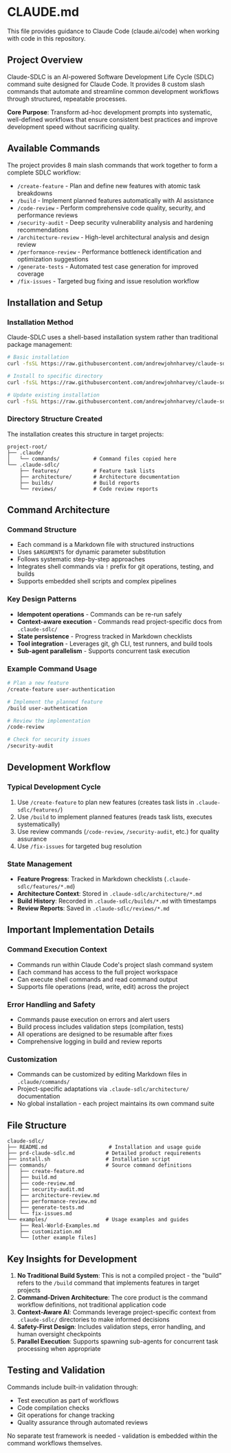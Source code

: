 # CLAUDE.md

This file provides guidance to Claude Code (claude.ai/code) when working with code in this repository.

## Project Overview

Claude-SDLC is an AI-powered Software Development Life Cycle (SDLC) command suite designed for Claude Code. It provides 8 custom slash commands that automate and streamline common development workflows through structured, repeatable processes.

**Core Purpose**: Transform ad-hoc development prompts into systematic, well-defined workflows that ensure consistent best practices and improve development speed without sacrificing quality.

## Available Commands

The project provides 8 main slash commands that work together to form a complete SDLC workflow:

- `/create-feature` - Plan and define new features with atomic task breakdowns
- `/build` - Implement planned features automatically with AI assistance  
- `/code-review` - Perform comprehensive code quality, security, and performance reviews
- `/security-audit` - Deep security vulnerability analysis and hardening recommendations
- `/architecture-review` - High-level architectural analysis and design review
- `/performance-review` - Performance bottleneck identification and optimization suggestions
- `/generate-tests` - Automated test case generation for improved coverage
- `/fix-issues` - Targeted bug fixing and issue resolution workflow

## Installation and Setup

### Installation Method
Claude-SDLC uses a shell-based installation system rather than traditional package management:

```bash
# Basic installation
curl -fsSL https://raw.githubusercontent.com/andrewjohnharvey/claude-sdlc/main/install.sh | bash

# Install to specific directory
curl -fsSL https://raw.githubusercontent.com/andrewjohnharvey/claude-sdlc/main/install.sh | bash -s -- --dir /path/to/project

# Update existing installation
curl -fsSL https://raw.githubusercontent.com/andrewjohnharvey/claude-sdlc/main/install.sh | bash -s -- --update
```

### Directory Structure Created
The installation creates this structure in target projects:
```
project-root/
├── .claude/
│   └── commands/           # Command files copied here
└── .claude-sdlc/
    ├── features/           # Feature task lists
    ├── architecture/       # Architecture documentation  
    ├── builds/             # Build reports
    └── reviews/            # Code review reports
```

## Command Architecture

### Command Structure
- Each command is a Markdown file with structured instructions
- Uses `$ARGUMENTS` for dynamic parameter substitution
- Follows systematic step-by-step approaches
- Integrates shell commands via `!` prefix for git operations, testing, and builds
- Supports embedded shell scripts and complex pipelines

### Key Design Patterns
- **Idempotent operations** - Commands can be re-run safely
- **Context-aware execution** - Commands read project-specific docs from `.claude-sdlc/`
- **State persistence** - Progress tracked in Markdown checklists
- **Tool integration** - Leverages git, gh CLI, test runners, and build tools
- **Sub-agent parallelism** - Supports concurrent task execution

### Example Command Usage
```bash
# Plan a new feature
/create-feature user-authentication

# Implement the planned feature
/build user-authentication

# Review the implementation
/code-review

# Check for security issues
/security-audit
```

## Development Workflow

### Typical Development Cycle
1. Use `/create-feature` to plan new features (creates task lists in `.claude-sdlc/features/`)
2. Use `/build` to implement planned features (reads task lists, executes systematically)
3. Use review commands (`/code-review`, `/security-audit`, etc.) for quality assurance
4. Use `/fix-issues` for targeted bug resolution

### State Management
- **Feature Progress**: Tracked in Markdown checklists (`.claude-sdlc/features/*.md`)
- **Architecture Context**: Stored in `.claude-sdlc/architecture/*.md`
- **Build History**: Recorded in `.claude-sdlc/builds/*.md` with timestamps
- **Review Reports**: Saved in `.claude-sdlc/reviews/*.md`

## Important Implementation Details

### Command Execution Context
- Commands run within Claude Code's project slash command system
- Each command has access to the full project workspace
- Can execute shell commands and read command output
- Supports file operations (read, write, edit) across the project

### Error Handling and Safety
- Commands pause execution on errors and alert users
- Build process includes validation steps (compilation, tests)
- All operations are designed to be resumable after fixes
- Comprehensive logging in build and review reports

### Customization
- Commands can be customized by editing Markdown files in `.claude/commands/`
- Project-specific adaptations via `.claude-sdlc/architecture/` documentation
- No global installation - each project maintains its own command suite

## File Structure

```
claude-sdlc/
├── README.md                    # Installation and usage guide
├── prd-claude-sdlc.md          # Detailed product requirements
├── install.sh                  # Installation script
├── commands/                   # Source command definitions
│   ├── create-feature.md
│   ├── build.md
│   ├── code-review.md
│   ├── security-audit.md
│   ├── architecture-review.md
│   ├── performance-review.md
│   ├── generate-tests.md
│   └── fix-issues.md
└── examples/                   # Usage examples and guides
    ├── Real-World-Examples.md
    ├── customization.md
    └── [other example files]
```

## Key Insights for Development

1. **No Traditional Build System**: This is not a compiled project - the "build" refers to the `/build` command that implements features in target projects
2. **Command-Driven Architecture**: The core product is the command workflow definitions, not traditional application code
3. **Context-Aware AI**: Commands leverage project-specific context from `.claude-sdlc/` directories to make informed decisions
4. **Safety-First Design**: Includes validation steps, error handling, and human oversight checkpoints
5. **Parallel Execution**: Supports spawning sub-agents for concurrent task processing when appropriate

## Testing and Validation

Commands include built-in validation through:
- Test execution as part of workflows
- Code compilation checks
- Git operations for change tracking
- Quality assurance through automated reviews

No separate test framework is needed - validation is embedded within the command workflows themselves.